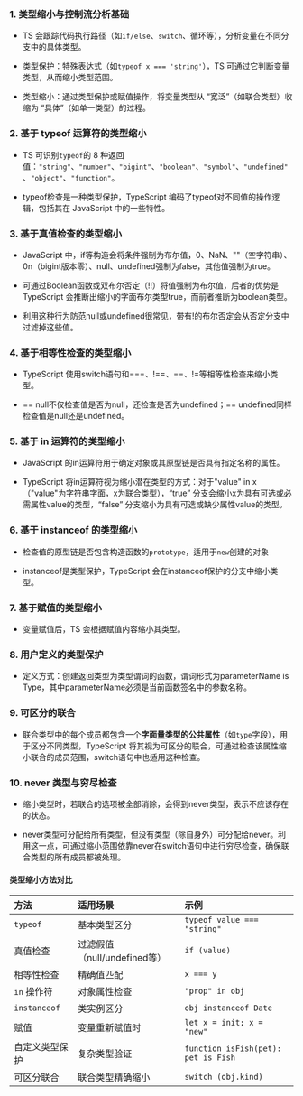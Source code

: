 ### 1. **类型缩小与控制流分析基础**

- TS 会跟踪代码执行路径（如`if/else`、`switch`、循环等），分析变量在不同分支中的具体类型。

- 类型保护：特殊表达式（如`typeof x === 'string'`），TS 可通过它判断变量类型，从而缩小类型范围。

- 类型缩小：通过类型保护或赋值操作，将变量类型从 “宽泛”（如联合类型）收缩为 “具体”（如单一类型）的过程。


### 2. **基于** **typeof** **运算符的类型缩小**

- TS 可识别`typeof`的 8 种返回值：`"string"`、`"number"`、`"bigint"`、`"boolean"`、`"symbol"`、`"undefined"`、`"object"`、`"function"`。

- typeof检查是一种类型保护，TypeScript 编码了typeof对不同值的操作逻辑，包括其在 JavaScript 中的一些特性。

### 3. **基于真值检查的类型缩小**

- JavaScript 中，if等构造会将条件强制为布尔值，0、NaN、""（空字符串）、0n（bigint版本零）、null、undefined强制为false，其他值强制为true。

- 可通过Boolean函数或双布尔否定（!!）将值强制为布尔值，后者的优势是 TypeScript 会推断出缩小的字面布尔类型true，而前者推断为boolean类型。

- 利用这种行为防范null或undefined很常见，带有!的布尔否定会从否定分支中过滤掉这些值。

### 4. **基于相等性检查的类型缩小**

- TypeScript 使用switch语句和===、!==、==、!=等相等性检查来缩小类型。

- == null不仅检查值是否为null，还检查是否为undefined；== undefined同样检查值是null还是undefined。

### 5. **基于** **in** **运算符的类型缩小**

- JavaScript 的in运算符用于确定对象或其原型链是否具有指定名称的属性。

- TypeScript 将in运算符视为缩小潜在类型的方式：对于"value" in x（"value"为字符串字面，x为联合类型），“true” 分支会缩小x为具有可选或必需属性value的类型，“false” 分支缩小为具有可选或缺少属性value的类型。

### 6. **基于** **instanceof** **的类型缩小**

- 检查值的原型链是否包含构造函数的`prototype`，适用于`new`创建的对象

- instanceof是类型保护，TypeScript 会在instanceof保护的分支中缩小类型。

### 7. **基于赋值的类型缩小**

- 变量赋值后，TS 会根据赋值内容缩小其类型。

### 8. **用户定义的类型保护**

- 定义方式：创建返回类型为类型谓词的函数，谓词形式为parameterName is Type，其中parameterName必须是当前函数签名中的参数名称。

### 9. **可区分的联合**

- 联合类型中的每个成员都包含一个**字面量类型的公共属性**（如`type`字段），用于区分不同类型，TypeScript 将其视为可区分的联合，可通过检查该属性缩小联合的成员范围，switch语句中也适用这种检查。

### 10. **never** **类型与穷尽检查**

- 缩小类型时，若联合的选项被全部消除，会得到never类型，表示不应该存在的状态。

- never类型可分配给所有类型，但没有类型（除自身外）可分配给never。利用这一点，可通过缩小范围依靠never在switch语句中进行穷尽检查，确保联合类型的所有成员都被处理。

#### 类型缩小方法对比

| **方法**       | **适用场景**                 | **示例**                            |
| :------------- | :--------------------------- | :---------------------------------- |
| `typeof`       | 基本类型区分                 | `typeof value === "string"`         |
| 真值检查       | 过滤假值（null/undefined等） | `if (value)`                        |
| 相等性检查     | 精确值匹配                   | `x === y`                           |
| `in` 操作符    | 对象属性检查                 | `"prop" in obj`                     |
| `instanceof`   | 类实例区分                   | `obj instanceof Date`               |
| 赋值           | 变量重新赋值时               | `let x = init; x = "new"`           |
| 自定义类型保护 | 复杂类型验证                 | `function isFish(pet): pet is Fish` |
| 可区分联合     | 联合类型精确缩小             | `switch (obj.kind)`                 |